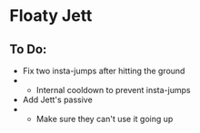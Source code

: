 # Floaty Jett

## To Do:
- Fix two insta-jumps after hitting the ground
- - Internal cooldown to prevent insta-jumps
- Add Jett's passive
- - Make sure they can't use it going up